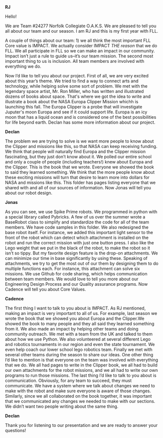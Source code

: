 **RJ**

Hello!

We are Team #24277 Norfolk Collegiate O.A.K.S. We are pleased to tell you all about our team and our season. I am RJ and this is my first year with FLL.

A couple of things about our team: 1) we all think the most important FLL Core value is IMPACT. We actually consider IMPACT _THE reason_ that we do FLL. We all participate in FLL so we can make an impact in our community. Impact isn’t just a rule to guide us–it’s our team mission. The second most important thing to us is inclusion. All team members are involved with everything we do. 

Now I’d like to tell you about our project. First of all, we are very excited about this year’s theme. We tried to find a way to connect arts and technology, while helping solve some sort of problem. We met with the legendary space artist, Mr. Ron Miller, who has written and illustrated dozens of books about space. That's where we got the idea to write and illustrate a book about the NASA Europa Clipper Mission whichh is launching this fall. The Europa Clipper is a probe that will investigate Juputer's moon Europa and see if it could support life. Europa is an icy moon that has a liquid ocean and is considered one of the best possibilities for life beyond earth. Declan has some more information about our project.

**Declan**

The problem we are trying to solve is we want more people to know about the Clipper and missions like this, so that NASA can keep receiving funding. We think that people will naturally find Europa and the Clipper mission fascinating, but they just don’t know about it. We polled our entire school and only a couple of people (including teachers!) knew about Europa and the Clipper. This is the book that we wrote. Everyone we showed the book to said they learned something. We think that the more people know about these exciting missions will turn that desire to learn more into dollars for NASA and missions like this. This folder has pages listing everyone that we shared with and all of our sources of information. Now Jonas will tell you about our robot design.

**Jonas**

As you can see, we use Spike Prime robots. We programmed in python with a special library called Pybricks. A few of us over the summer wrote a BaseRobot class to simplify and standardize the code for all of the team members. We have code samples in this folder. We also redesigned the base robot itself. For instance, we added this important light sensor to the front of the robot which can detect which attachment is installed on the robot and run the correct mission with just one button press. I also like the Lego weight that we put in the black of the robot, to make the robot so it isn’t so tippy. But my favorite design feature is the drop-on attachments. We can minimize our time in base significantly by using these. Speaking of attachments, we try to get the most out of our them by designing them to do multiple functions each. For instance, this attachment can solve six missions. We use Github for code sharing, which helps communication between team members. We would love to tell you more about our Engineering Design Process and our Quality assurance programs. Now Cadence will tell you about Core Values.

**Cadence**

The first thing I want to talk to you about is IMPACT. As RJ mentioned, making an impact is very important to all of us. For example, last season we wrote the book that we showed you about Europa and the Clipper.We showed the book to many people and they all said they learned something from it. We also made an impact by helping other teams and doing community outreach. We met with a team from the UK and talked to them about how we use Python. We also volunteered at several different Lego and robotics tournaments in our region and even the state tournament. We even help coach our lower school lego robotics team. Finally we met with several other teams during the season to share our ideas. One other thing I’d like to mention is that everyone on the team was involved with everything that we do. We all had pages to write in the Clipper book, we all had to build our own attachments for the robot missions, and we all had to write our own programs to run those missions. The last thing I’d like to talk to you about is communication. Obviously, for any team to succeed, they must communicate. We have a system where we talk about changes we need to make with the robot and make sure everyone is aware of those changes. Similarly, since we all collaborated on the book together, it was important that we communicated any changes we needed to make with our sections. We didn’t want two people writing about the same thing.

**Declan**

Thank you for listening to our presentation and we are ready to answer your questions!




